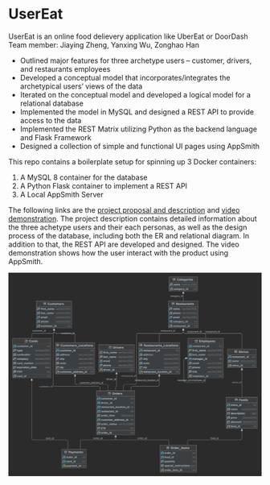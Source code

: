# UserEat

UserEat is an online food delievery application like UberEat or DoorDash
Team member: Jiaying Zheng, Yanxing Wu, Zonghao Han
- Outlined major features for three archetype users – customer, drivers, and restaurants employees
- Developed a conceptual model that incorporates/integrates the archetypical users’ views of the data
- Iterated on the conceptual model and developed a logical model for a relational database
- Implemented the model in MySQL and designed a REST API to provide access to the data
- Implemented the REST Matrix utilizing Python as the backend language and Flask Framework
- Designed a collection of simple and functional UI pages using AppSmith

This repo contains a boilerplate setup for spinning up 3 Docker containers: 
1. A MySQL 8 container for the database
2. A Python Flask container to implement a REST API
3. A Local AppSmith Server

The following links are the [project proposal and description](https://docs.google.com/document/d/13TxKMsoRXSUe4ToGqtZtKA2ipimP_SbJbbmhH9ykHck/edit?usp=sharing "Project Proposal and Description") and [video demonstration](https://drive.google.com/file/d/1jX79YFrSTpx4WJlnRa0w93fEqY3t9rvb/view?usp=sharing "Video Demonstration"). The project description contains detailed information about the three achetype users and their each personas, as well as the design process of the database, including both the ER and relational diagram. In addition to that, the REST API are developed and designed. The video demonstration shows how the user interact with the product using AppSmith.

![alt text](https://github.com/jiaying021218/UserEat/blob/main/UserEat%20Diagram.png)

